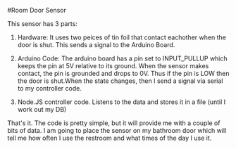 #Room Door Sensor

This sensor has 3 parts:

1) Hardware: It uses two peices of tin foil that contact eachother when the door is shut. This sends a signal to the Arduino Board.

2) Arduino Code: The arduino board has a pin set to INPUT_PULLUP which keeps the pin at 5V relative to its ground. When the sensor makes contact, the pin is grounded and drops to 0V. Thus if the pin is LOW then the door is shut.When the state changes, then I send a signal via serial to my controller code.

3) Node.JS controller code. Listens to the data and stores it in a file (until I work out my DB)

That's it. The code is pretty simple, but it will provide me with a couple of bits of data. I am going to place the sensor on my bathroom door which will tell me how often I use the restroom and what times of the day I use it.
